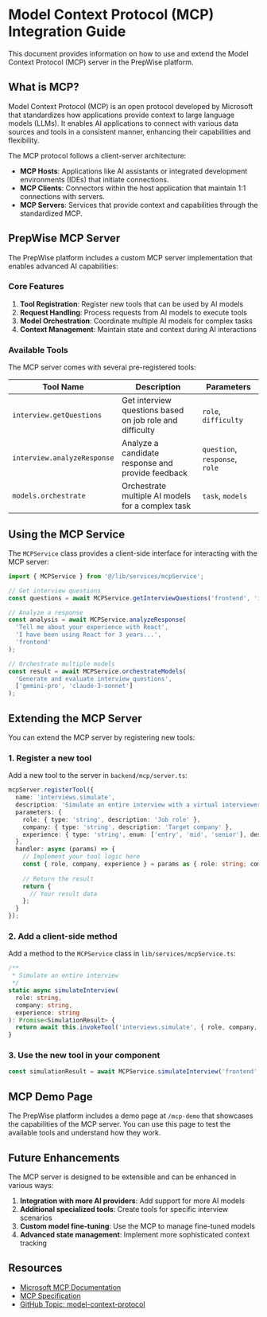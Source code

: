 # Model Context Protocol (MCP) Integration Guide

This document provides information on how to use and extend the Model Context Protocol (MCP) server in the PrepWise platform.

## What is MCP?

Model Context Protocol (MCP) is an open protocol developed by Microsoft that standardizes how applications provide context to large language models (LLMs). It enables AI applications to connect with various data sources and tools in a consistent manner, enhancing their capabilities and flexibility.

The MCP protocol follows a client-server architecture:
- **MCP Hosts**: Applications like AI assistants or integrated development environments (IDEs) that initiate connections.
- **MCP Clients**: Connectors within the host application that maintain 1:1 connections with servers.
- **MCP Servers**: Services that provide context and capabilities through the standardized MCP.

## PrepWise MCP Server

The PrepWise platform includes a custom MCP server implementation that enables advanced AI capabilities:

### Core Features

1. **Tool Registration**: Register new tools that can be used by AI models
2. **Request Handling**: Process requests from AI models to execute tools
3. **Model Orchestration**: Coordinate multiple AI models for complex tasks
4. **Context Management**: Maintain state and context during AI interactions

### Available Tools

The MCP server comes with several pre-registered tools:

| Tool Name | Description | Parameters |
|-----------|-------------|------------|
| `interview.getQuestions` | Get interview questions based on job role and difficulty | `role`, `difficulty` |
| `interview.analyzeResponse` | Analyze a candidate response and provide feedback | `question`, `response`, `role` |
| `models.orchestrate` | Orchestrate multiple AI models for a complex task | `task`, `models` |

## Using the MCP Service

The `MCPService` class provides a client-side interface for interacting with the MCP server:

```typescript
import { MCPService } from '@/lib/services/mcpService';

// Get interview questions
const questions = await MCPService.getInterviewQuestions('frontend', 'intermediate');

// Analyze a response
const analysis = await MCPService.analyzeResponse(
  'Tell me about your experience with React',
  'I have been using React for 3 years...',
  'frontend'
);

// Orchestrate multiple models
const result = await MCPService.orchestrateModels(
  'Generate and evaluate interview questions',
  ['gemini-pro', 'claude-3-sonnet']
);
```

## Extending the MCP Server

You can extend the MCP server by registering new tools:

### 1. Register a new tool

Add a new tool to the server in `backend/mcp/server.ts`:

```typescript
mcpServer.registerTool({
  name: 'interviews.simulate',
  description: 'Simulate an entire interview with a virtual interviewer',
  parameters: {
    role: { type: 'string', description: 'Job role' },
    company: { type: 'string', description: 'Target company' },
    experience: { type: 'string', enum: ['entry', 'mid', 'senior'], description: 'Experience level' }
  },
  handler: async (params) => {
    // Implement your tool logic here
    const { role, company, experience } = params as { role: string; company: string; experience: string };
    
    // Return the result
    return {
      // Your result data
    };
  }
});
```

### 2. Add a client-side method

Add a method to the `MCPService` class in `lib/services/mcpService.ts`:

```typescript
/**
 * Simulate an entire interview
 */
static async simulateInterview(
  role: string, 
  company: string, 
  experience: string
): Promise<SimulationResult> {
  return await this.invokeTool('interviews.simulate', { role, company, experience });
}
```

### 3. Use the new tool in your component

```typescript
const simulationResult = await MCPService.simulateInterview('frontend', 'Google', 'senior');
```

## MCP Demo Page

The PrepWise platform includes a demo page at `/mcp-demo` that showcases the capabilities of the MCP server. You can use this page to test the available tools and understand how they work.

## Future Enhancements

The MCP server is designed to be extensible and can be enhanced in various ways:

1. **Integration with more AI providers**: Add support for more AI models
2. **Additional specialized tools**: Create tools for specific interview scenarios
3. **Custom model fine-tuning**: Use the MCP to manage fine-tuned models
4. **Advanced state management**: Implement more sophisticated context tracking

## Resources

- [Microsoft MCP Documentation](https://modelcontextprotocol.io/)
- [MCP Specification](https://spec.modelcontextprotocol.io/specification/2025-03-26/)
- [GitHub Topic: model-context-protocol](https://github.com/topics/model-context-protocol)
